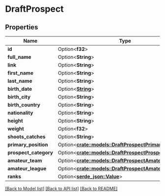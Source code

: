 # DraftProspect

## Properties

Name | Type | Description | Notes
------------ | ------------- | ------------- | -------------
**id** | Option<**f32**> |  | [optional]
**full_name** | Option<**String**> |  | [optional]
**link** | Option<**String**> |  | [optional]
**first_name** | Option<**String**> |  | [optional]
**last_name** | Option<**String**> |  | [optional]
**birth_date** | Option<[**String**](string.md)> |  | [optional]
**birth_city** | Option<**String**> |  | [optional]
**birth_country** | Option<**String**> |  | [optional]
**nationality** | Option<**String**> |  | [optional]
**height** | Option<**String**> |  | [optional]
**weight** | Option<**f32**> |  | [optional]
**shoots_catches** | Option<**String**> |  | [optional]
**primary_position** | Option<[**crate::models::DraftProspectPrimaryPosition**](DraftProspect_primaryPosition.md)> |  | [optional]
**prospect_category** | Option<[**crate::models::DraftProspectProspectCategory**](DraftProspect_prospectCategory.md)> |  | [optional]
**amateur_team** | Option<[**crate::models::DraftProspectAmateurTeam**](DraftProspect_amateurTeam.md)> |  | [optional]
**amateur_league** | Option<[**crate::models::DraftProspectAmateurLeague**](DraftProspect_amateurLeague.md)> |  | [optional]
**ranks** | Option<[**serde_json::Value**](.md)> |  | [optional]

[[Back to Model list]](../README.md#documentation-for-models) [[Back to API list]](../README.md#documentation-for-api-endpoints) [[Back to README]](../README.md)



